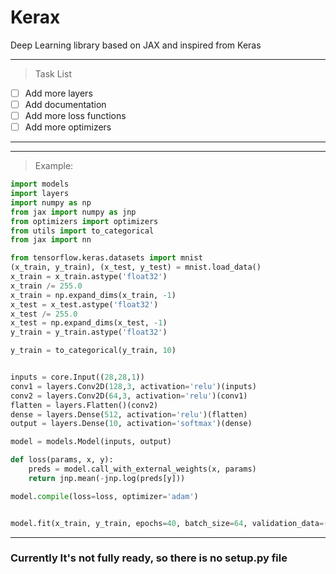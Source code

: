 # Kerax

Deep Learning library based on JAX and inspired from Keras



---
> Task List
- [ ] Add more layers
- [ ] Add documentation
- [ ] Add more loss functions
- [ ] Add more optimizers 
---

---

> Example:

```python
import models
import layers
import numpy as np
from jax import numpy as jnp
from optimizers import optimizers
from utils import to_categorical
from jax import nn

from tensorflow.keras.datasets import mnist
(x_train, y_train), (x_test, y_test) = mnist.load_data()
x_train = x_train.astype('float32')
x_train /= 255.0
x_train = np.expand_dims(x_train, -1)
x_test = x_test.astype('float32')
x_test /= 255.0
x_test = np.expand_dims(x_test, -1)
y_train = y_train.astype('float32')

y_train = to_categorical(y_train, 10)


inputs = core.Input((28,28,1))
conv1 = layers.Conv2D(128,3, activation='relu')(inputs)
conv2 = layers.Conv2D(64,3, activation='relu')(conv1)
flatten = layers.Flatten()(conv2)
dense = layers.Dense(512, activation='relu')(flatten)
output = layers.Dense(10, activation='softmax')(dense)

model = models.Model(inputs, output)

def loss(params, x, y):
    preds = model.call_with_external_weights(x, params)
    return jnp.mean(-jnp.log(preds[y]))

model.compile(loss=loss, optimizer='adam')


model.fit(x_train, y_train, epochs=40, batch_size=64, validation_data=(x_test, y_test))

```
---


### Currently It's not fully ready, so there is no setup.py file
